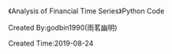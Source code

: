 《Analysis of Financial Time Series》Python Code

Created By:godbin1990(雨茗幽明)

Created Time:2019-08-24
